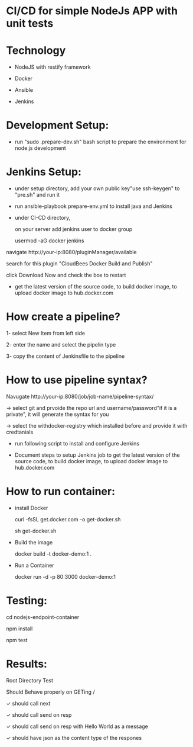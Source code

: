 #  CI/CD for simple NodeJs APP with unit tests 

# Technology

   * NodeJS with restify framework
   
   * Docker
   
   * Ansible

   * Jenkins
   
	


# Development Setup:

   * run "sudo .prepare-dev.sh" bash script to prepare the environment for node.js development


# Jenkins Setup:

  * under setup directory, add your own public key"use ssh-keygen" to "pre.sh" and run it  

  * run ansible-playbook prepare-env.yml to install java and Jenkins

  * under CI-CD directory,

    on your server add jenkins user to docker group

     usermod -aG docker jenkins

navigate http://your-ip:8080/pluginManager/available

search for this plugin "CloudBees Docker Build and Publish"

click Download Now and check the box to restart

* get the latest version of the source code, to build docker image, to upload docker image to hub.docker.com

# How create a pipeline?

   1- select New Item from left side

   2- enter the name and select the pipelin type

   3- copy the content of Jenkinsfile to the pipeline


# How to use pipeline syntax?

   Navugate http://your-ip:8080/job/job-name/pipeline-syntax/

   -> select git and prvoide the repo url and username/password"if it is a private", it will generate the syntax for you

   -> select the withdocker-registry which installed before and provide it with credtanials

   * run following script to install and configure Jenkins

   * Document steps to setup Jenkins job to get the latest version of the source code, to build docker image, to upload docker image to hub.docker.com


# How to run container:

   * install Docker

      curl -fsSL get.docker.com -o get-docker.sh

      sh get-docker.sh

   * Build the image

      docker build -t docker-demo:1 .

   * Run a Container

      docker run -d -p 80:3000 docker-demo:1



# Testing:

   cd nodejs-endpoint-container

   npm install

   npm test
 

# Results:

Root Directory Test

Should Behave properly on GETing /

✓ should call next

✓ should call send on resp

✓ should call send on resp with Hello World as a message

✓ should have json as the content type of the respones
